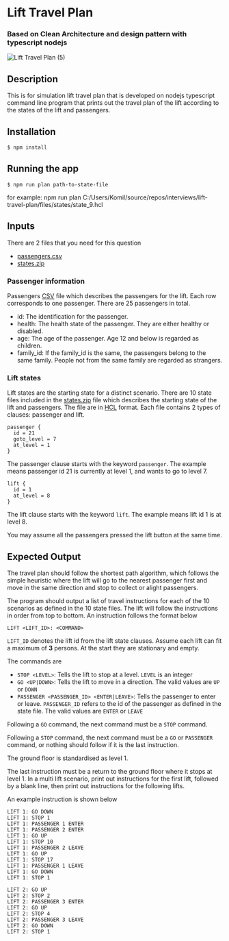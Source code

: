 # Lift Travel Plan

### Based on Clean Architecture and design pattern with typescript nodejs

![Lift Travel Plan (5)](https://user-images.githubusercontent.com/16934572/114427575-ccc5c680-9bed-11eb-8155-ee03921b5a53.png)

## Description
This is for simulation lift travel plan that is developed on nodejs typescript command line program that prints out the travel plan of the lift according to the states of the lift and passengers.

## Installation

```bash
$ npm install
```
## Running the app
```
$ npm run plan path-to-state-file
```
for example: npm run plan C:/Users/Komil/source/repos/interviews/lift-travel-plan/files/states/state_9.hcl

## Inputs

There are 2 files that you need for this question
 - [passengers.csv](https://s3-ap-southeast-1.amazonaws.com/static.propine.com/passengers.csv)
 - [states.zip](https://s3-ap-southeast-1.amazonaws.com/static.propine.com/states.zip)

### Passenger information
Passengers [CSV](https://s3-ap-southeast-1.amazonaws.com/static.propine.com/passengers.csv) file which describes the passengers for the lift. Each row corresponds to one passenger. There are 25 passengers in total.

 - id: The identification for the passenger.
 - health: The health state of the passenger. They are either healthy or disabled.
 - age: The age of the passenger. Age 12 and below is regarded as children.
 - family_id: If the family_id is the same, the passengers belong to the same family. People not from the same family are regarded as strangers.

### Lift states

Lift states are the starting state for a distinct scenario. There are 10 state files included in the [states.zip](https://s3-ap-southeast-1.amazonaws.com/static.propine.com/states.zip) file which describes the starting state of the lift and passengers. The file are in [HCL](https://github.com/hashicorp/hcl) format. Each file contains 2 types of clauses: passenger and lift.

``` hcl
passenger {
  id = 21
  goto_level = 7
  at_level = 1
}
```

The passenger clause starts with the keyword `passenger`. The example means passenger id 21 is currently at level 1, and wants to go to level 7.

``` hcl
lift {
  id = 1
  at_level = 8
}
```

The lift clause starts with the keyword `lift`. The example means lift id 1 is at level 8.

You may assume all the passengers pressed the lift button at the same time.

## Expected Output

The travel plan should follow the shortest path algorithm, which follows the simple heuristic where the lift will go to the nearest passenger first and move in the same direction and stop to collect or alight passengers.

The program should output a list of travel instructions for each of the 10 scenarios as defined in the 10 state files. The lift will follow the instructions in order from top to bottom. An instruction follows the format below

```
LIFT <LIFT_ID>: <COMMAND>
```

`LIFT_ID` denotes the lift id from the lift state clauses. Assume each lift can fit a maximum of **3** persons. At the start they are stationary and empty.

The commands are
 - `STOP <LEVEL>`: Tells the lift to stop at a level. `LEVEL` is an integer
 - `GO <UP|DOWN>`: Tells the lift to move in a direction. The valid values are `UP` or `DOWN`
 - `PASSENGER <PASSENGER_ID> <ENTER|LEAVE>`: Tells the passenger to enter or leave. `PASSENGER_ID` refers to the id of the passenger as defined in the state file. The valid values are `ENTER` or `LEAVE`

Following a `GO` command, the next command must be a `STOP` command.

Following a `STOP` command, the next command must be a `GO` or `PASSENGER` command, or nothing should follow if it is the last instruction.

The ground floor is standardised as level 1.

The last instruction must be a return to the ground floor where it stops at level 1. In a multi lift scenario, print out instructions for the first lift, followed by a blank line, then print out instructions for the following lifts.

An example instruction is shown below

```
LIFT 1: GO DOWN
LIFT 1: STOP 1
LIFT 1: PASSENGER 1 ENTER
LIFT 1: PASSENGER 2 ENTER
LIFT 1: GO UP
LIFT 1: STOP 10
LIFT 1: PASSENGER 2 LEAVE
LIFT 1: GO UP
LIFT 1: STOP 17
LIFT 1: PASSENGER 1 LEAVE
LIFT 1: GO DOWN
LIFT 1: STOP 1

LIFT 2: GO UP
LIFT 2: STOP 2
LIFT 2: PASSENGER 3 ENTER
LIFT 2: GO UP
LIFT 2: STOP 4
LIFT 2: PASSENGER 3 LEAVE
LIFT 2: GO DOWN
LIFT 2: STOP 1
```

